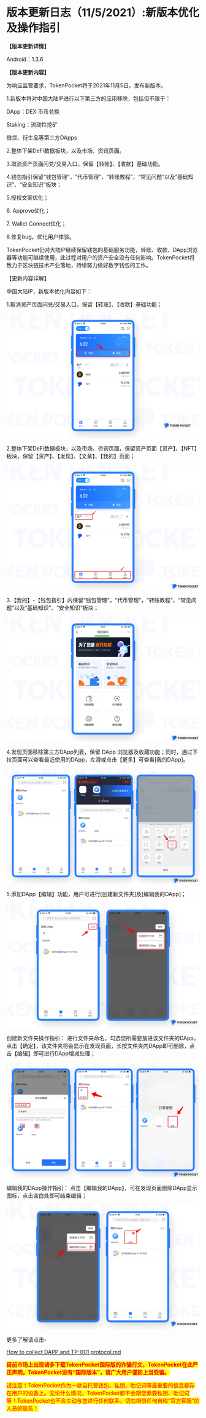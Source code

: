 # 版本更新日志（11/5/2021）:新版本优化及操作指引

**【版本更新详情】**

Android：1.3.6



**【版本更新内容】**

为响应监管要求，TokenPocket将于2021年11月5日，发布新版本。

1.新版本将对中国大陆IP进行以下第三方的应用移除，包括但不限于：

DApp：DEX 币币兑换&#x20;

Staking：流动性挖矿&#x20;

借贷、衍生品等第三方DApps&#x20;

2.整体下架DeFi数据板块，以及市场、资讯页面。

3.取消资产页面闪兑/交易入口，保留【转账】、【收款】基础功能。&#x20;

4.钱包指引保留“钱包管理”，“代币管理”，“转账教程”，“常见问题”以及“基础知识”、“安全知识”板块；&#x20;

5.授权文案优化；&#x20;

6\. Approve优化；&#x20;

7\. Wallet Connect优化；&#x20;

8.修复bug，优化用户体验。

TokenPocket仍对大陆IP继续保留钱包的基础服务功能，转账、收款、DApp浏览器等功能可继续使用，此过程对用户的资产安全没有任何影响。TokenPocket将致力于区块链技术产业落地，持续努力做好数字钱包的工作。



【更新内容详解】

中国大陆IP，新版本优化内容如下：

1.取消资产页面闪兑/交易入口，保留【转账】、【收款】基础功能；

![](<../../.gitbook/assets/1 (22).png>)

2.整体下架DeFi数据板块，以及市场、咨询页面，保留资产页面【资产】、【NFT】板块，保留【资产】、【发现】、【文章】、【我的】页面；

![](<../../.gitbook/assets/1 拷贝 (1).png>)

3.【我的】-【钱包指引】内保留“钱包管理”，“代币管理”，“转账教程”，“常见问题”以及“基础知识”、“安全知识”板块；

![](<../../.gitbook/assets/1 拷贝 2.png>)

4.发现页面移除第三方DApp列表，保留 DApp 浏览器及收藏功能；同时，通过下拉页面可以查看最近使用的DApp，左滑或点击【更多】可查看\[我的DApp]。

![](<../../.gitbook/assets/1 拷贝 3.png>)

5.添加DApp【编辑】功能，用户可进行\[创建新文件夹]及\[编辑我的DApp]；

![](<../../.gitbook/assets/1 拷贝 4.png>)

创建新文件夹操作指引： 进行文件夹命名，勾选您所需要放进该文件夹的DApp，点击【确定】，该文件夹将会显示在发现页面，长按文件夹内DApp即可删除，点击【编辑】即可进行DApp增减处理；

![](<../../.gitbook/assets/1 拷贝 5.png>)

编辑我的DApp操作指引： 点击【编辑我的DApp】，可在发现页面删除DApp显示图标，点击空白处即可结束编辑；

![](<../../.gitbook/assets/1 拷贝 6.png>)

更多了解请点击-

[How to collect DAPP and TP-001 protocol.md](<../../wallet-operation/How to collect DAPP and TP-001 protocol.md> "mention")

<mark style="color:red;">**目前市场上出现诸多下载TokenPocket国际版的诈骗行文，TokenPocket在此严正声明，TokenPocket没有“国际版本”，请广大用户谨防上当受骗。**</mark>

<mark style="color:red;">请注意！TokenPocket作为一款自托管钱包，私钥、助记词等最重要的信息都存在用户的设备上。无论什么情况，TokenPocket都不会跟您索要私钥、助记词等！TokenPocket也不会主动与您进行任何联系，切勿相信任何自称“官方客服”的人员的联系！</mark>
